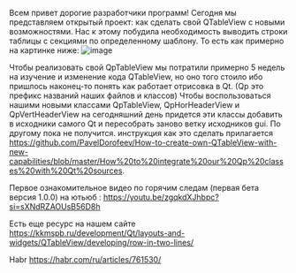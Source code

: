 Всем привет дорогие разработчики программ!
Сегодня мы представляем открытый проект: как сделать свой QTableView с новыми возможностями.
Нас к этому побудила необходимость выводить строки таблицы с секциями по определенному шаблону.
То есть как примерно на картинке ниже:
![image](https://github.com/PavelDorofeev/How-to-create-own-QTableView-with-new-capabilities/assets/13850002/be731312-aa0b-4d14-ad42-832ab513857f)

Чтобы реализовать свой QpTableView мы потратили примерно 5 недель на  изучение и изменение кода QTableView, но оно того стоило ибо пришлось наконец-то понять как работает отрисовка в Qt.
(Qp это префикс названий наших файлов и классов) 
Чтобы воспользоваться нашими новыми классами QpTableView, QpHorHeaderView и QpVertHeaderView на сегодняшний день придется эти классы добавить в исходники самого Qt и пересобрать заново ветку исходников gui. По другому пока не получится.
инструкция как это сделать прилагается https://github.com/PavelDorofeev/How-to-create-own-QTableView-with-new-capabilities/blob/master/How%20to%20integrate%20our%20Qp%20classes%20with%20Qt%20sources.

Первое ознакомительное видео по горячим следам (первая бета версия 1.0.0) на ютьюб : https://youtu.be/zgqkdXJhbpc?si=sXNdRZAOUsB56D8h

Есть еще ресурс на нашем сайте https://kkmspb.ru/development/Qt/layouts-and-widgets/QTableView/developing/row-in-two-lines/ 

Habr https://habr.com/ru/articles/761530/
